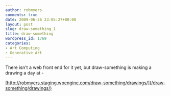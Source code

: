 ```yaml
---
author: robmyers
comments: true
date: 2009-06-26 23:05:27+00:00
layout: post
slug: draw-something_1
title: draw-something
wordpress_id: 1769
categories:
- Art Computing
- Generative Art
---
```


There isn't a web front end for it yet, but draw-something is making a drawing a day at -  
  
[http://robmyers.staging.wpengine.com/draw-something/drawings/](/draw-something/drawings/)  


